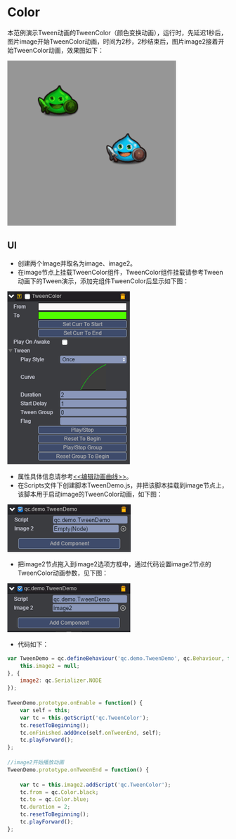 # Color
本范例演示Tween动画的TweenColor（颜色变换动画），运行时，先延迟1秒后，图片image开始TweenColor动画，时间为2秒，2秒结束后，图片image2接着开始TweenColor动画，效果图如下：<br>

![.gif](images/show.gif)
## UI
* 创建两个Image并取名为image、image2。<br>
* 在image节点上挂载TweenColor组件，TweenColor组件挂载请参考Tween动画下的Tween演示，添加完组件TweenColor后显示如下图：<br>

![.png](images/TweenColor.png)

* 属性具体信息请参考[<<编辑动画曲线>>](http://docs.zuoyouxi.com/manual/Tween/index.html)。<br>
* 在Scripts文件下创建脚本TweenDemo.js，并把该脚本挂载到image节点上，该脚本用于启动image的TweenColor动画，如下图：<br>

![.png](images/script1.png)
* 把image2节点拖入到image2选项方框中，通过代码设置image2节点的TweenColor动画参数，见下图：<br>

![.png](images/script.png)

* 代码如下：<br>

```javascript
var TweenDemo = qc.defineBehaviour('qc.demo.TweenDemo', qc.Behaviour, function() {
    this.image2 = null;
}, {
    image2: qc.Serializer.NODE
});

TweenDemo.prototype.onEnable = function() {
    var self = this;
    var tc = this.getScript('qc.TweenColor');
    tc.resetToBeginning();
    tc.onFinished.addOnce(self.onTweenEnd, self);
    tc.playForward();
};

//image2开始播放动画
TweenDemo.prototype.onTweenEnd = function() {
    
    var tc = this.image2.addScript('qc.TweenColor');
    tc.from = qc.Color.black;
    tc.to = qc.Color.blue;
    tc.duration = 2;
    tc.resetToBeginning();
    tc.playForward();
};    
```